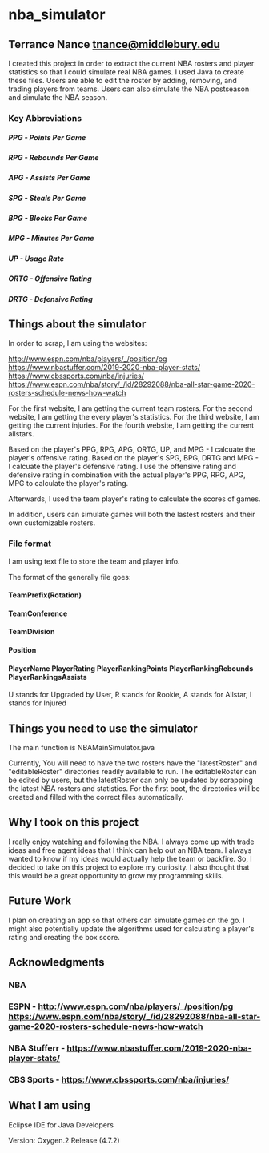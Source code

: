 # nba_simulator

## Terrance Nance <tnance@middlebury.edu> 

I created this project in order to extract the current NBA rosters and player statistics so that I could simulate real NBA games. I used Java to create these files. Users are able to edit the roster by adding, removing, and trading players from teams. Users can also simulate the NBA postseason and simulate the NBA season.

### Key Abbreviations
 ##### PPG - Points Per Game
 ##### RPG - Rebounds Per Game
 ##### APG - Assists Per Game
 ##### SPG - Steals Per Game
 ##### BPG - Blocks Per Game
 ##### MPG - Minutes Per Game
 ##### UP - Usage Rate
 ##### ORTG - Offensive Rating
 ##### DRTG - Defensive Rating

## Things about the simulator

In order to scrap, I am using the websites: 

http://www.espn.com/nba/players/_/position/pg 
https://www.nbastuffer.com/2019-2020-nba-player-stats/
https://www.cbssports.com/nba/injuries/
https://www.espn.com/nba/story/_/id/28292088/nba-all-star-game-2020-rosters-schedule-news-how-watch

For the first website, I am getting the current team rosters.
For the second website, I am getting the every player's statistics.
For the third website, I am getting the current injuries.
For the fourth website, I am getting the current allstars.

Based on the player's PPG, RPG, APG, ORTG, UP, and MPG - I calcuate the player's offensive rating.
Based on the player's SPG, BPG, DRTG and MPG - I calcuate the player's defensive rating.
I use the offensive rating and defensive rating in combination with the actual player's PPG, RPG, APG, MPG to calculate the player's rating.

Afterwards, I used the team player's rating to calculate the scores of games.

In addition, users can simulate games will both the lastest rosters and their own customizable rosters.

### File format

I am using text file to store the team and player info.

The format of the generally file goes:

 #### TeamPrefix(Rotation)
 #### TeamConference
 #### TeamDivision

 #### Position
 #### PlayerName PlayerRating PlayerRankingPoints PlayerRankingRebounds PlayerRankingsAssists

U stands for Upgraded by User, R stands for Rookie, A stands for Allstar, I stands for Injured

## Things you need to use the simulator

The main function is NBAMainSimulator.java

Currently, You will need to have the two rosters have the "latestRoster" and "editableRoster" directories readily available to run. The editableRoster can be edited by users, but the latestRoster can only be updated by scrapping the latest NBA rosters and statistics. For the first boot, the directories will be created and filled with the correct files automatically.


## Why I took on this project

I really enjoy watching and following the NBA. I always come up with trade ideas and free agent ideas that I think can help out an NBA team. I always wanted to know if my ideas would actually help the team or backfire. So, I decided to take on this project to explore my curiosity. I also thought that this would be a great opportunity to grow my programming skills.

## Future Work

I plan on creating an app so that others can simulate games on the go. I might also potentially update the algorithms used for calculating a player's rating and creating the box score.

## Acknowledgments

### NBA 
### ESPN - http://www.espn.com/nba/players/_/position/pg https://www.espn.com/nba/story/_/id/28292088/nba-all-star-game-2020-rosters-schedule-news-how-watch
### NBA Stufferr - https://www.nbastuffer.com/2019-2020-nba-player-stats/
### CBS Sports - https://www.cbssports.com/nba/injuries/

## What I am using 
Eclipse IDE for Java Developers

Version: Oxygen.2 Release (4.7.2)
